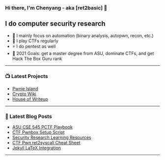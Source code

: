 ### Hi there, I'm Chenyang - aka [ret2basic] 👋

## I do computer security research

- 🤖 I mainly focus on automation (binary analysis, autopwn, recon, etc.)
- 🚩 I play CTFs regularly
- ⚡ I do pentest as well
- 🥅 2021 Goals: get a master degree from ASU, dominate CTFs, and get Hack The Box Guru rank

---

### 📺 Latest Projects

<!-- PROJECTS:START -->
- [Pwnie Island](https://ctftime.org/team/117561)
- [Crypto Wiki](https://crypto.ret2basic.com)
- [House of Writeup](https://github.com/ret2basic/House-of-Writeup)
<!-- PROJECTS:END -->

---

### 📕 Latest Blog Posts

<!-- BLOG-POST-LIST:START -->
- [ASU CSE 545 PCTF Playbook](https://www.ret2basic.com/blog/asu-cse-545-pctf-playbook)
- [CTF Pwnbox Setup Script](https://www.ret2basic.com/blog/ctf-pwnbox-setup-script)
- [Security Research Learning Resources](https://www.ret2basic.com/blog/ctf-learning-resources)
- [CTF Pwn ret2syscall Cheat Sheet](https://www.ret2basic.com/blog/ctf-pwn-ret2syscall-cheat-sheet)
- [Jekyll LaTeX Integration](https://www.ret2basic.com/blog/jekyll-latex-integration)
<!-- BLOG-POST-LIST:END -->

---

[website]: https://www.ret2basic.com
[twitter]: https://twitter.com/ret2basic
